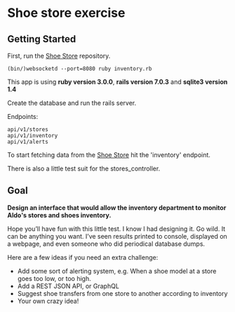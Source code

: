 # Shoe store exercise

## Getting Started

First, run the [Shoe Store](https://github.com/fassousa/Shoe-Websocket-Server) repository.
```
(bin/)websocketd --port=8080 ruby inventory.rb
```

This app is using **ruby version 3.0.0**, **rails version 7.0.3** and **sqlite3 version 1.4**

Create the database and run the rails server.

Endpoints:

```
api/v1/stores
api/v1/inventory
api/v1/alerts
```
To start fetching data from the [Shoe Store](https://github.com/fassousa/Shoe-Websocket-Server) hit the 'inventory' endpoint.

There is also a little test suit for the stores_controller.

## Goal

**Design an interface that would allow the inventory department to monitor Aldo's stores and shoes inventory.**

Hope you’ll have fun with this little test. I know I had designing it.
Go wild. It can be anything you want. I’ve seen results printed to console, displayed on a webpage, and even someone who did periodical database dumps.

Here are a few ideas if you need an extra challenge:

- Add some sort of alerting system, e.g. When a shoe model at a store goes too low, or too high.
- Add a REST JSON API, or GraphQL
- Suggest shoe transfers from one store to another according to inventory
- Your own crazy idea!
